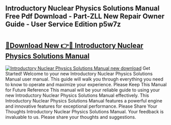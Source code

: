 ## Introductory Nuclear Physics Solutions Manual Free Pdf Download - Part-ZLL New Repair Owner Guide - User Service Edition p5w7z

# <h2><a href="http://bc81078.oget.top/?id=Introductory+Nuclear+Physics+Solutions+Manual">🔗Download New 👉🔴 Introductory Nuclear Physics Solutions Manual</a></h2>

[![Introductory Nuclear Physics Solutions Manual new download](https://i.imgur.com/5g1atiW.png)](http://bc81078.oget.top/?id=Introductory+Nuclear+Physics+Solutions+Manual)
Get Started! Welcome to your new Introductory Nuclear Physics Solutions Manual user manual. This guide will walk you through everything you need to know to operate and maximize your experience. Please Keep This Manual for Future Reference This manual will be your reliable guide to using your new Introductory Nuclear Physics Solutions Manual effectively. This Introductory Nuclear Physics Solutions Manual features a powerful engine and innovative features for exceptional performance. Please Share Your Thoughts Introductory Nuclear Physics Solutions Manual. Your feedback is invaluable to us. Please share your thoughts and suggestions.
